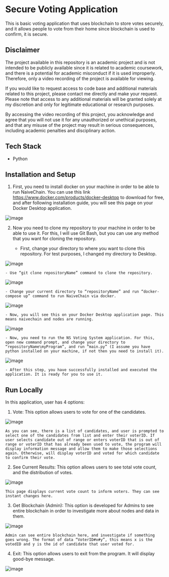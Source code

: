 
# Secure Voting Application

This is basic voting application that uses blockchain to store votes securely, and it allows people to vote from their home since blockchain is used to confirm, it is secure.

##  Disclaimer
The project available in this repository is an academic project and is not intended to be publicly available since it is related to academic coursework, and there is a potential for academic misconduct if it is used improperly. Therefore, only a video recording of the project is available for viewing.

If you would like to request access to code base and additional materials related to this project, please contact me directly and make your request. Please note that access to any additional materials will be granted solely at my discretion and only for legitimate educational or research purposes.

By accessing the video recording of this project, you acknowledge and agree that you will not use it for any unauthorized or unethical purposes, and that any misuse of the project may result in serious consequences, including academic penalties and disciplinary action.
## Tech Stack

- Python


## Installation and Setup

1. First, you need to install docker on your machine in order to be able to run NaiveChain. You can use this link https://www.docker.com/products/docker-desktop to download for free, and after following installation guide, you will see this page on your Docker Desktop application.

![image](https://user-images.githubusercontent.com/64825806/226467564-8d1c5519-8448-4fa9-8c2b-780980a37a75.png)

2. Now you need to clone my repository to your machine in order to be able to use it. For this, I will use Git Bash, but you can use any method that you want for cloning the repository.

	- First, change your directory to where you want to clone this repository. For test purposes, I changed my directory to Desktop.

  ![image](https://user-images.githubusercontent.com/64825806/226467606-2cff338c-b6f0-43b6-95b4-49516314345e.png)

	- Use “git clone repositoryName” command to clone the repository.
	
  ![image](https://user-images.githubusercontent.com/64825806/226467643-4ff74e4e-2667-4c1d-9a46-6291c6c4366c.png)

	- Change your current directory to “repositoryName” and run “docker-compose up” command to run NaiveChain via docker.
	
  ![image](https://user-images.githubusercontent.com/64825806/226467675-e9b8b8fb-60f1-498e-b6cc-ed5521df42ed.png)

	- Now, you will see this on your Docker Desktop application page. This means naivechain and nodes are running.
	
  ![image](https://user-images.githubusercontent.com/64825806/226467706-c77c1138-7735-4370-bfe0-c132bc598871.png)

	- Now, you need to run the NS Voting System application. For this, open new command prompt, and change your directory to “repositoryName\myProgram”, and run “main.py” (I assume you have python installed on your machine, if not then you need to install it).
	
  ![image](https://user-images.githubusercontent.com/64825806/226467732-f35a7a60-dd9f-4d5c-92f0-8d3017fd09f3.png)

	- After this step, you have successfully installed and executed the application. It is ready for you to use it.
	
## Run Locally
In this application, user has 4 options:

1. Vote: This option allows users to vote for one of the candidates.

![image](https://user-images.githubusercontent.com/64825806/226467774-1a02c5a0-37b4-49ca-9787-7ab70604eb70.png)

	As you can see, there is a list of candidates, and user is prompted to select one of the candidates from list and enter their voterID. If user selects candidate out of range or enters voterID that is out of range or voterID that has already been used to vote, the program will display information message and allow them to make those selections again. Otherwise, will display voterID and voted for which candidate to confirm their vote.
	
2. See Current Results: This option allows users to see total vote count, and the distribution of votes.

![image](https://user-images.githubusercontent.com/64825806/226467805-01637b4e-e571-4931-8d7b-d1b68b868299.png)

	This page displays current vote count to inform voters. They can see instant changes here.
	
3. Get Blockchain (Admin): This option is developed for Admins to see entire blockchain in order to investigate more about nodes and data in them.

![image](https://user-images.githubusercontent.com/64825806/226467832-4f1d6631-a85c-4752-920f-55274f429d36.png)

	Admin can see entire blockchain here, and investigate if something goes wrong. The format of data “VoterID#x#y”, this means x is the votedID and y is the id of candidate that user voted for.
	
4. Exit: This option allows users to exit from the program. It will display good-bye message.

![image](https://user-images.githubusercontent.com/64825806/226467874-9c498ca1-72ee-4143-8468-79f9ef6f214f.png)

